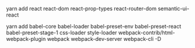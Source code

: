 
yarn add react react-dom react-prop-types react-router-dom semantic-ui-react

yarn add babel-core babel-loader babel-preset-env babel-preset-react babel-preset-stage-1 css-loader style-loader webpack-contrib/html-webpack-plugin webpack webpack-dev-server webpack-cli -D